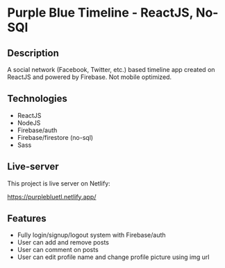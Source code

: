 # Purple Blue Timeline - ReactJS, No-SQl

## Description

A social network (Facebook, Twitter, etc.) based timeline app created on ReactJS and powered by Firebase. Not mobile optimized.

## Technologies

- ReactJS
- NodeJS
- Firebase/auth
- Firebase/firestore (no-sql)
- Sass

## Live-server

  This project is live server on Netlify:
  
  https://purplebluetl.netlify.app/
  

## Features

- Fully login/signup/logout system with Firebase/auth
- User can add and remove posts
- User can comment on posts
- User can edit profile name and change profile picture using img url
